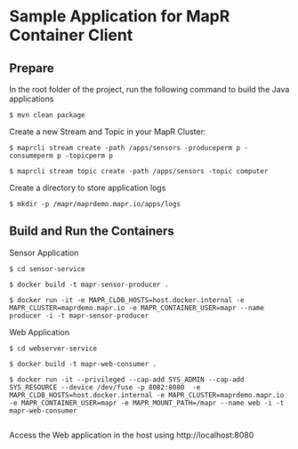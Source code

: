 # Sample Application for MapR Container Client


## Prepare

In the root folder of the project, run the following command to build the Java applications

```
$ mvn clean package

```


Create a new Stream and Topic in your MapR Cluster:

```
$ maprcli stream create -path /apps/sensors -produceperm p -consumeperm p -topicperm p

$ maprcli stream topic create -path /apps/sensors -topic computer
```

Create a directory to store application logs

```
$ mkdir -p /mapr/maprdemo.mapr.io/apps/logs
```


## Build and Run the Containers

Sensor Application

```
$ cd sensor-service

$ docker build -t mapr-sensor-producer .

$ docker run -it -e MAPR_CLDB_HOSTS=host.docker.internal -e MAPR_CLUSTER=maprdemo.mapr.io -e MAPR_CONTAINER_USER=mapr --name producer -i -t mapr-sensor-producer

```

Web Application

```
$ cd webserver-service

$ docker build -t mapr-web-consumer .

$ docker run -it --privileged --cap-add SYS_ADMIN --cap-add SYS_RESOURCE --device /dev/fuse -p 8082:8080  -e MAPR_CLDB_HOSTS=host.docker.internal -e MAPR_CLUSTER=maprdemo.mapr.io -e MAPR_CONTAINER_USER=mapr -e MAPR_MOUNT_PATH=/mapr --name web -i -t mapr-web-consumer


```

Access the Web application in the host using http://localhost:8080


